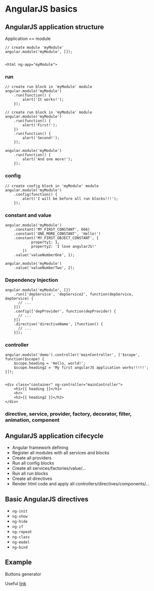 # AngularJS basics

## AngularJS application structure

Application == module

```
// create module 'myModule'
angular.module('myModule', []);


<html ng-app="myModule">
```

### run

```
// create run block in 'myModule' module
angular.module('myModule')
    .run(function() {
        alert('It works!');     
    });

```

```
// create run block in 'myModule' module
angular.module('myModule')
    .run(function() {
        alert('First!');     
    })
    .run(function() {
        alert('Second!');     
    });

angular.module('myModule')
    .run(function() {
        alert('And one more!');     
    });
```

### config

```
// create config block in 'myModule' module
angular.module('myModule')
    .config(function() {
        alert('I will be before all run blocks!!!');     
    });

```

### constant and value

```
angular.module('myModule')
    .constant('MY_FIRST_CONSTANT', 666)
    .constant('ONE_MORE_CONSTANT', 'Hello!')
    .constant('MY_FIRST_OBJECT_CONSTANT', {
            property1: 1,
            property2: 'I love angularJS!'
        })
    .value('valueNumberOne', 1);

angular.module('myModule')
    .value('valueNumberTwo', 2);    
```

### Dependency Injection

```
angular.module('myModule', [])
    .run(['depService', 'depService2', function(depService, depService) {
      // ...
    }])
    .config(['depProvider', function(depProvider) {
      // ...
    }])
    .directive('directiveName', [function() {
      // ...
    }]);
```

### controller

```
angular.module('demo').controller('mainController', ['$scope', function($scope) {
    $scope.heading = 'Hello, world!';
    $scope.heading2 = 'My first angularJS application works!!!!!';
}]);


<div class="container" ng-controller="mainController">
    <h1>{{ heading }}</h1>
    <hr>
    <h2>{{ heading2 }}</h2>
</div>
```

### directive, service, provider, factory, decorator, filter, animation, component

## AngularJS application cifecycle

 * Angular framework defining
 * Register all modules with all services and blocks
 * Create all providers
 * Run all config blocks
 * Create all services/factories/value/...
 * Run all run blocks
 * Create all directives
 * Render html code and apply all controllers/directives/components/...
 
## Basic AngularJS directives

 * `ng-init`
 * `ng-show`
 * `ng-hide`
 * `ng-if`
 * `ng-repeat`
 * `ng-class`
 * `ng-model`
 * `ng-bind`

 ## Example 

 Buttons generator

 Useful [link](https://habrahabr.ru/post/190342/)
